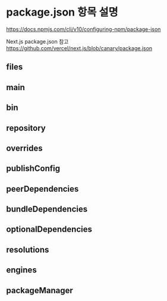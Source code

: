 # package.json 항목 설명

https://docs.npmjs.com/cli/v10/configuring-npm/package-json

Next.js package.json 참고  
https://github.com/vercel/next.js/blob/canary/package.json

## files

## main

## bin

## repository

## overrides

## publishConfig

## peerDependencies

## bundleDependencies

## optionalDependencies

## resolutions

## engines

## packageManager

